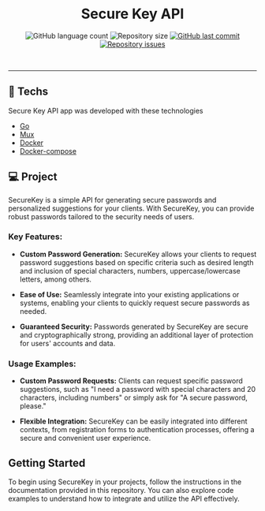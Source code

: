 <h1 align="center">
  <br/>
  Secure Key API
</h1>

<p align="center">
  <img alt="GitHub language count" src="https://img.shields.io/github/languages/count/LucasPereiraMiranda/secure-key-api">

  <img alt="Repository size" src="https://img.shields.io/github/repo-size/LucasPereiraMiranda/secure-key-api">
  
  <a href="https://github.com/LucasPereiraMiranda/secure-key-api/commits/master">
    <img alt="GitHub last commit" src="https://img.shields.io/github/last-commit/LucasPereiraMiranda/secure-key-api">
  </a>

  <a href="https://github.com/LucasPereiraMiranda/secure-key-api/issues">
    <img alt="Repository issues" src="https://img.shields.io/github/issues/LucasPereiraMiranda/secure-key-api">
  </a>
</p>

<br>


---

## 🚀 Techs

Secure Key API app was developed with these technologies

- [Go](https://go.dev/)
- [Mux](https://github.com/gorilla/mux)
- [Docker](https://www.docker.com/)
- [Docker-compose](https://docs.docker.com/compose/)

## 💻 Project

SecureKey is a simple API for generating secure passwords and personalized suggestions for your clients. With SecureKey, you can provide robust passwords tailored to the security needs of users.


### Key Features:

- **Custom Password Generation:** SecureKey allows your clients to request password suggestions based on specific criteria such as desired length and inclusion of special characters, numbers, uppercase/lowercase letters, among others.

- **Ease of Use:** Seamlessly integrate into your existing applications or systems, enabling your clients to quickly request secure passwords as needed.

- **Guaranteed Security:** Passwords generated by SecureKey are secure and cryptographically strong, providing an additional layer of protection for users' accounts and data.


### Usage Examples:

- **Custom Password Requests:** Clients can request specific password suggestions, such as "I need a password with special characters and 20 characters, including numbers" or simply ask for "A secure password, please."

- **Flexible Integration:** SecureKey can be easily integrated into different contexts, from registration forms to authentication processes, offering a secure and convenient user experience.


## Getting Started

To begin using SecureKey in your projects, follow the instructions in the documentation provided in this repository. You can also explore code examples to understand how to integrate and utilize the API effectively.
